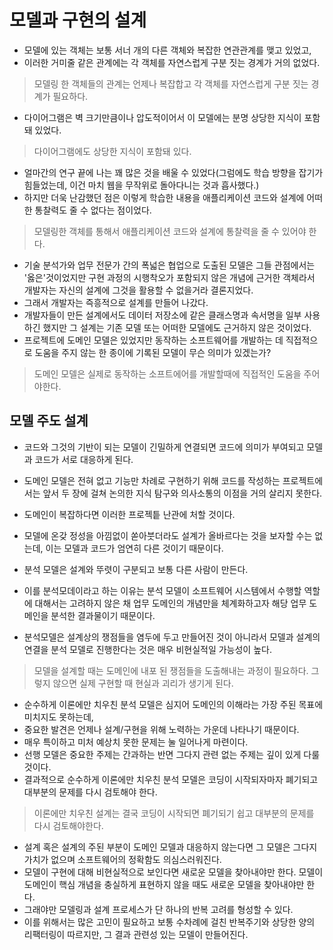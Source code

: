 # 모델과 구현의 설계

- 모델에 있는 객체는 보통 서너 개의 다른 객체와 복잡한 연관관계를 맺고 있었고,
- 이러한 거미줄 같은 관계에는 각 객체를 자연스럽게 구분 짓는 경계가 거의 없었다.

> 모델링 한 객체들의 관계는 언제나 복잡합고 각 객체를 자연스럽게 구분 짓는 경계가 필요하다.

- 다이어그램은 벽 크기만큼이나 압도적이어서 이 모델에는 분명 상당한 지식이 포함돼 있었다.

> 다이어그램에도 상당한 지식이 포함돼 있다.

- 얼마간의 연구 끝에 나는 꽤 많은 것을 배울 수 있었다(그럼에도 학습 방향을 잡기가 힘들었는데, 이건 마치 웹을 무작위로 돌아다니는 것과 흡사했다.)
- 하지만 더욱 난감했던 점은 이렇게 학습한 내용을 애플리케이션 코드와 설계에 어떠한 통찰력도 줄 수 없다는 점이었다.

> 모델링한 객체를 통해서 애플리케이션 코드와 설계에 통찰력을 줄 수 있어야 한다.

- 기술 분석가와 업무 전문가 간의 폭넓은 협업으로 도출된 모델은 그들 관점에서는 '옳은'것이었지만 구현 과정의 시행착오가 포함되지 않은 개념에 근거한 객체라서 개발자는 자신의 설계에 그것을 활용할 수 없을거라 결론지었다.
- 그래서 개발자는 즉흥적으로 설계를 만들어 나갔다.
- 개발자들이 만든 설계에서도 데이터 저장소에 같은 클래스명과 속서명을 일부 사용하긴 했지만 그 설계는 기존 모델 또는 어떠한 모델에도 근거하지 않은 것이었다.
- 프로젝트에 도메인 모델은 있었지만 동작하는 소프트웨어를 개발하는 데 직접적으로 도움을 주지 않는 한 종이에 기록된 모델이 무슨 의미가 있겠는가?

> 도메인 모델은 실제로 동작하는 소프트에어를 개발할때에 직접적인 도움을 주어야한다. 

## 모델 주도 설계

- 코드와 그것의 기반이 되는 모델이 긴밀하게 연결되면 코드에 의미가 부여되고 모델과 코드가 서로 대응하게 된다.
- 도메인 모델은 전혀 없고 기능만 차례로 구현하기 위해 코드를 작성하는 프로젝트에서는 앞서 두 장에 걸쳐 논의한 지식 탐구와 의사소통의 이점을 거의 살리지 못한다.
- 도메인이 복잡하다면 이러한 프로젝틑 난관에 처할 것이다.
- 모델에 온갖 정성을 아낌없이 쏟아붓더라도 설계가 올바르다는 것을 보자할 수는 없는데, 이는 모델과 코드가 엄연히 다른 것이기 때문이다.

- 분석 모델은 설계와 뚜렷이 구분되고 보통 다른 사람이 만든다.
- 이를 분석모데이라고 하는 이유는 분석 모델이 소프트웨어 시스템에서 수행할 역할에 대해서는 고려하지 않은 채 업무 도메인의 개념만을 체계화하고자 해당 업무 도메인을 분석한 결과물이기 때문이다.

- 분석모델은 설계상의 쟁점들을 염두에 두고 만들어진 것이 아니라서 모델과 설계의 연결을 분석 모델로 진행한다는 것은 매우 비현실적일 가능성이 높다.

> 모델을 설계할 때는 도메인에 내포 된 쟁점들을 도출해내는 과정이 필요하다. 그렇지 않으면 실제 구현할 때 현실과 괴리가 생기게 된다.

- 순수하게 이론에만 치우친 분석 모델은 심지어 도메인의 이해라는 가장 주된 목표에 미치지도 못하는데,
- 중요한 발견은 언제나 설계/구현을 위해 노력하는 가운데 나타나기 때문이다.
- 매우 특이하고 미처 예상치 못한 문제는 눌 일어나게 마련이다.
- 선행 모델은 중요한 주제는 간과하는 반면 그다지 관련 없는 주제는 깊이 있게 다룰 것이다.
- 결과적으로 순수하게 이론에만 치우친 분석 모델은 코딩이 시작되자마자 폐기되고 대부분의 문제를 다시 검토해야 한다.

> 이론에만 치우친 설계는 결국 코딩이 시작되면 폐기되기 쉽고 대부분의 문제를 다시 검토해야한다.

- 설계 혹은 설계의 주된 부분이 도메인 모델과 대응하지 않는다면 그 모델은 그다지 가치가 없으며 소프트웨어의 정확함도 의심스러워진다.
- 모델이 구현에 대해 비현실적으로 보인다면 새로운 모델을 찾아내야만 한다. 모델이 도메인이 핵심 개념을 충실하게 표현하지 않을 때도 새로운 모델을 찾아내야만 한다.
- 그래야만 모델링과 설계 프로세스가 단 하나의 반복 고려를 형성할 수 있다.
- 이를 위해서는 많은 고민이 필요하고 보통 수차례에 걸친 반복주기와 상당한 양의 리팩터링이 따르지만, 그 결과 관련성 있는 모델이 만들어진다.

